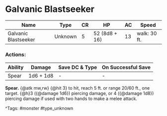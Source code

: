 # Galvanic Blastseeker

| Name | Type | CR | HP | AC | Speed |
|------|------|----|----|----|-------|
| Galvanic Blastseeker | Unknown | 5 | 52 (8d8 + 16) | 13 | walk: 30 ft. |

### Actions:

| Ability | Damage | Save DC & Type | On Successful Save |
|---------|--------|----------------|--------------------|
| Spear | 1d6 + 1d8 | - | - |


**Spear.** {@atk mw,rw} {@hit 3} to hit, reach 5 ft. or range 20/60 ft., one target. {@h}3 ({@damage 1d6}) piercing damage, or 4 ({@damage 1d8}) piercing damage if used with two hands to make a melee attack.

^Tags: #monster #type_unknown